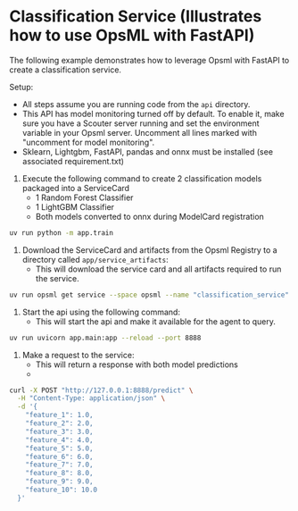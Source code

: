# Classification Service (Illustrates how to use OpsML with FastAPI)

The following example demonstrates how to leverage Opsml with FastAPI to create a classification service. 

Setup:
- All steps assume you are running code from the `api` directory.
- This API has model monitoring turned off by default. To enable it, make sure you have a Scouter server running and set the environment variable in your Opsml server. Uncomment all lines marked with "uncomment for model monitoring".
- Sklearn, Lightgbm, FastAPI, pandas and onnx must be installed (see associated requirement.txt)
  
1. Execute the following command to create 2 classification models packaged into a ServiceCard
   - 1 Random Forest Classifier
   - 1 LightGBM Classifier
   - Both models converted to onnx during ModelCard registration

```bash
uv run python -m app.train
```

1. Download the ServiceCard and artifacts from the Opsml Registry to a directory called `app/service_artifacts`:
   - This will download the service card and all artifacts required to run the service.
```bash
uv run opsml get service --space opsml --name "classification_service" --write-dir "app/service_artifacts"
```

1. Start the api using the following command:
   - This will start the api and make it available for the agent to query.
```bash
uv run uvicorn app.main:app --reload --port 8888
```

1. Make a request to the service:
   - This will return a response with both model predictions
   - 
```bash
curl -X POST "http://127.0.0.1:8888/predict" \
  -H "Content-Type: application/json" \
  -d '{
    "feature_1": 1.0,
    "feature_2": 2.0,
    "feature_3": 3.0,
    "feature_4": 4.0,
    "feature_5": 5.0,
    "feature_6": 6.0,
    "feature_7": 7.0,
    "feature_8": 8.0,
    "feature_9": 9.0,
    "feature_10": 10.0
  }'
```